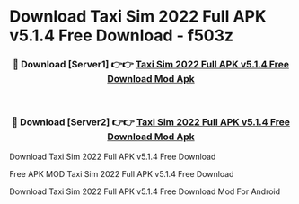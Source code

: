 # Download Taxi Sim 2022 Full APK v5.1.4 Free Download - f503z



<div align="center">
<h3>🔴 Download [Server1] 👉👉 <a href="https://momento.my/?title=Taxi_Sim_2022_Full_APK_v5.1.4_Free_Download">Taxi Sim 2022 Full APK v5.1.4 Free Download Mod Apk</a></h3><br>

<h3>🔴 Download [Server2] 👉👉 <a href="https://momento.my/?title=Taxi_Sim_2022_Full_APK_v5.1.4_Free_Download">Taxi Sim 2022 Full APK v5.1.4 Free Download Mod Apk</a></h3>
</div>



Download Taxi Sim 2022 Full APK v5.1.4 Free Download 

Free APK MOD Taxi Sim 2022 Full APK v5.1.4 Free Download 

Download Taxi Sim 2022 Full APK v5.1.4 Free Download Mod For Android
